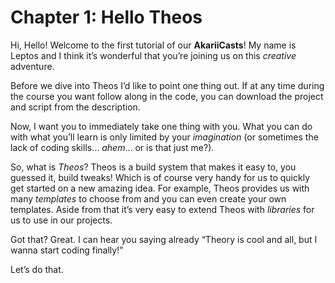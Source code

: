 #  Chapter 1: Hello Theos

Hi, Hello! Welcome to the first tutorial of our **AkariiCasts**! My name is Leptos and I think it’s wonderful that you’re joining us on this *creative* adventure.

Before we dive into Theos I’d like to point one thing out. If at any time during the course you want follow along in the code, you can download the project and script from the description.

Now, I want you to immediately take one thing with you. What you can do with what you’ll learn is only limited by your *imagination* (or sometimes the lack of coding skills… *ahem*… or is that just me?).

So, what is *Theos*? Theos is a build system that makes it easy to, you guessed it, build tweaks! Which is of course very handy for us to quickly get started on a new amazing idea. For example, Theos provides us with many *templates* to choose from and you can even create your own templates. Aside from that it’s very easy to extend Theos with *libraries* for us to use in our projects.

Got that? Great. I can hear you saying already “Theory is cool and all, but I wanna start coding finally!”

Let’s do that.
